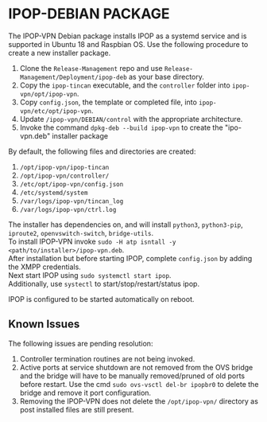 # IPOP-DEBIAN PACKAGE

The IPOP-VPN Debian package installs IPOP as a systemd service and is supported in Ubuntu 18 and Raspbian OS. Use the following procedure to create a new installer package.
1. Clone the `Release-Management` repo and use `Release-Management/Deployment/ipop-deb` as your base directory.
2. Copy the `ipop-tincan` executable, and the `controller` folder into `ipop-vpn/opt/ipop-vpn`.
3. Copy `config.json`, the template or completed file, into `ipop-vpn/etc/opt/ipop-vpn`.
4. Update `/ipop-vpn/DEBIAN/control` with the appropriate architecture.   
5. Invoke the command `dpkg-deb --build ipop-vpn` to create the "ipo-vpn.deb" installer package

By default, the following files and directories are created:
1. `/opt/ipop-vpn/ipop-tincan`
2. `/opt/ipop-vpn/controller/`
3. `/etc/opt/ipop-vpn/config.json`
4. `/etc/systemd/system`
5. `/var/logs/ipop-vpn/tincan_log`
6. `/var/logs/ipop-vpn/ctrl.log`

The installer has dependencies on, and will install `python3`, `python3-pip`, `iproute2`, `openvswitch-switch`, `bridge-utils`.  
To install IPOP-VPN invoke `sudo -H atp isntall -y <path/to/installer>/ipop-vpn.deb`.  
After installation but before starting IPOP, complete `config.json` by adding the XMPP credentials.  
Next start IPOP using `sudo systemctl start ipop`.  
Additionally, use `systectl` to start/stop/restart/status ipop.

IPOP is configured to be started automatically on reboot.

## Known Issues
The following issues are pending resolution:  
1. Controller termination routines are not being invoked.  
2. Active ports at service shutdown are not removed from the OVS bridge and the bridge will have to be manually removed/pruned of old ports before restart. Use the cmd `sudo ovs-vsctl del-br ipopbr0` to delete the bridge and remove it port configuration.   
3. Removing the IPOP-VPN does not delete the `/opt/ipop-vpn/` directory as post installed files are still present.
